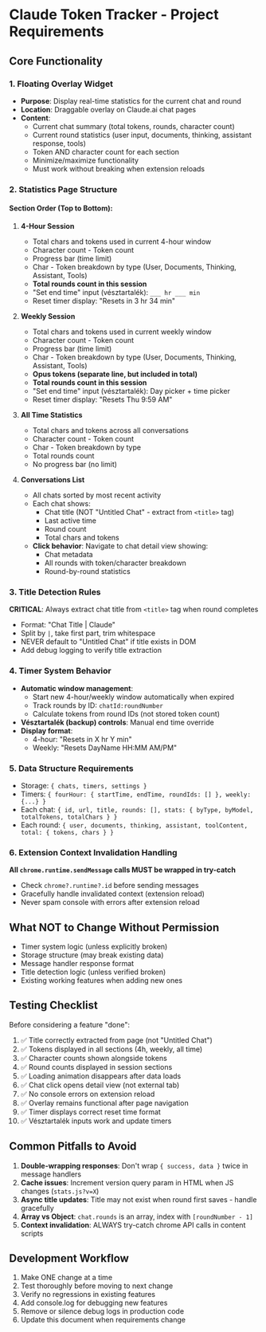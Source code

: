 # Claude Token Tracker - Project Requirements

## Core Functionality

### 1. Floating Overlay Widget
- **Purpose**: Display real-time statistics for the current chat and round
- **Location**: Draggable overlay on Claude.ai chat pages
- **Content**:
  - Current chat summary (total tokens, rounds, character count)
  - Current round statistics (user input, documents, thinking, assistant response, tools)
  - Token AND character count for each section
  - Minimize/maximize functionality
  - Must work without breaking when extension reloads

### 2. Statistics Page Structure

#### Section Order (Top to Bottom):
1. **4-Hour Session**
   - Total chars and tokens used in current 4-hour window
   - Character count - Token count
   - Progress bar (time limit)
   - Char - Token breakdown by type (User, Documents, Thinking, Assistant, Tools)
   - **Total rounds count in this session**
   - "Set end time" input (vésztartalék): `___ hr ___ min`
   - Reset timer display: "Resets in 3 hr 34 min"

2. **Weekly Session**
   - Total chars and tokens used in current weekly window
   - Character count - Token count
   - Progress bar (time limit)
   - Char - Token breakdown by type (User, Documents, Thinking, Assistant, Tools)
   - **Opus tokens (separate line, but included in total)**
   - **Total rounds count in this session**
   - "Set end time" input (vésztartalék): Day picker + time picker
   - Reset timer display: "Resets Thu 9:59 AM"

3. **All Time Statistics**
   - Total chars and tokens across all conversations
   - Character count - Token count
   - Char - Token breakdown by type
   - Total rounds count
   - No progress bar (no limit)

4. **Conversations List**
   - All chats sorted by most recent activity
   - Each chat shows:
     - Chat title (NOT "Untitled Chat" - extract from `<title>` tag)
     - Last active time
     - Round count
     - Total chars and tokens
   - **Click behavior**: Navigate to chat detail view showing:
     - Chat metadata
     - All rounds with token/character breakdown
     - Round-by-round statistics

### 3. Title Detection Rules
**CRITICAL**: Always extract chat title from `<title>` tag when round completes
- Format: "Chat Title | Claude"
- Split by `|`, take first part, trim whitespace
- NEVER default to "Untitled Chat" if title exists in DOM
- Add debug logging to verify title extraction

### 4. Timer System Behavior
- **Automatic window management**: 
  - Start new 4-hour/weekly window automatically when expired
  - Track rounds by ID: `chatId:roundNumber`
  - Calculate tokens from round IDs (not stored token count)
- **Vésztartalék (backup) controls**: Manual end time override
- **Display format**:
  - 4-hour: "Resets in X hr Y min"
  - Weekly: "Resets DayName HH:MM AM/PM"

### 5. Data Structure Requirements
- Storage: `{ chats, timers, settings }`
- Timers: `{ fourHour: { startTime, endTime, roundIds: [] }, weekly: {...} }`
- Each chat: `{ id, url, title, rounds: [], stats: { byType, byModel, totalTokens, totalChars } }`
- Each round: `{ user, documents, thinking, assistant, toolContent, total: { tokens, chars } }`

### 6. Extension Context Invalidation Handling
**All `chrome.runtime.sendMessage` calls MUST be wrapped in try-catch**
- Check `chrome?.runtime?.id` before sending messages
- Gracefully handle invalidated context (extension reload)
- Never spam console with errors after extension reload

## What NOT to Change Without Permission
- Timer system logic (unless explicitly broken)
- Storage structure (may break existing data)
- Message handler response format
- Title detection logic (unless verified broken)
- Existing working features when adding new ones

## Testing Checklist
Before considering a feature "done":
1. ✅ Title correctly extracted from page (not "Untitled Chat")
2. ✅ Tokens displayed in all sections (4h, weekly, all time)
3. ✅ Character counts shown alongside tokens
4. ✅ Round counts displayed in session sections
5. ✅ Loading animation disappears after data loads
6. ✅ Chat click opens detail view (not external tab)
7. ✅ No console errors on extension reload
8. ✅ Overlay remains functional after page navigation
9. ✅ Timer displays correct reset time format
10. ✅ Vésztartalék inputs work and update timers

## Common Pitfalls to Avoid
1. **Double-wrapping responses**: Don't wrap `{ success, data }` twice in message handlers
2. **Cache issues**: Increment version query param in HTML when JS changes (`stats.js?v=X`)
3. **Async title updates**: Title may not exist when round first saves - handle gracefully
4. **Array vs Object**: `chat.rounds` is an array, index with `[roundNumber - 1]`
5. **Context invalidation**: ALWAYS try-catch chrome API calls in content scripts

## Development Workflow
1. Make ONE change at a time
2. Test thoroughly before moving to next change
3. Verify no regressions in existing features
4. Add console.log for debugging new features
5. Remove or silence debug logs in production code
6. Update this document when requirements change
